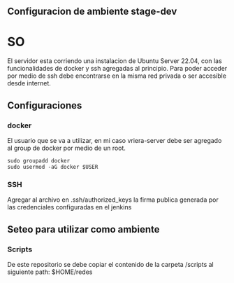 ## Configuracion de ambiente stage-dev

# SO

El servidor esta corriendo una instalacion de Ubuntu Server 22.04, con las funcionalidades de docker y ssh agregadas al principio. Para poder acceder por medio de ssh debe encontrarse en la misma red privada o ser accesible desde internet.

## Configuraciones

### docker
El usuario que se va a utilizar, en mi caso vriera-server debe ser agregado al group de docker por medio de un root.

```
sudo groupadd docker
sudo usermod -aG docker $USER
```

### SSH

Agregar al archivo en .ssh/authorized_keys la firma publica generada por las credenciales configuradas en el jenkins


## Seteo para utilizar como ambiente

### Scripts

De este repositorio se debe copiar el contenido de la carpeta /scripts al siguiente path: $HOME/redes

